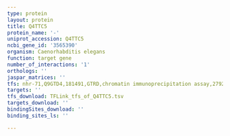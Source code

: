 ```yaml
---
type: protein
layout: protein
title: Q4TTC5
protein_name: '-'
uniprot_accession: Q4TTC5
ncbi_gene_id: '3565390'
organism: Caenorhabditis elegans
function: target gene
number_of_interactions: '1'
orthologs: ''
jaspar_matrices: ''
tfs: nhr-71,Q9GTD4,181491,GTRD,chromatin immunoprecipitation assay,27924024%5Buid%5D,No
targets: ''
tfs_download: TFLink_tfs_of_Q4TTC5.tsv
targets_download: ''
bindingSites_download: ''
binding_sites_ls: ''

---
```

